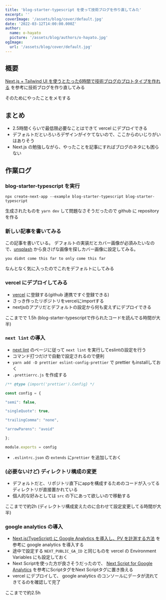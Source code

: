 ```yaml
---
title: 'blog-starter-typescript を使って技術ブログを作り直してみた'
excerpt: ''
coverImage: '/assets/blog/cover/default.jpg'
date: '2022-03-12T14:00:00.000Z'
author:
  name: o-hayato
  picture: '/assets/blog/authors/o-hayato.jpg'
ogImage:
  url: '/assets/blog/cover/default.jpg'
---
```



## 概要

[Next.js + Tailwind UI を使うとたった6時間で技術ブログのプロトタイプを作れる](https://panda-program.com/posts/from-gatsby-to-nextjs) を参考に技術ブログを作り直してみる

そのためにやったことをメモする

## まとめ

- 2.5時間くらいで最低限必要なことはできて vercel にデプロイできる
- デフォルトだといろいろデザインがイケてないので、ここからのいじりがいはありそう
- Next.js の勉強しながら、やったことを記事にすればブログのネタにも困らない

## 作業ログ

### blog-starter-typescript を実行

```console
npx create-next-app --example blog-starter-typescript blog-starter-typescript
```

生成されたものを `yarn dev` して問題なさそうだったので github に repository を作る

### 新しい記事を書いてみる

この記事を書いている。
デフォルトの実装だとカバー画像が必須みたいなので、[unsplash](https://unsplash.com/) から良さげな画像を探しカバー画像に設定してみる。

```text
you didnt come this far to only come this far
```

なんとなく気に入ったのでこれをデフォルトにしてみる

### vercel にデプロイしてみる

- [vercel](https://vercel.com/) に登録する(github 連携ですぐ登録できる)
- さっき作ったリポジトリをvercelにimportする
- nextjsのアプリだとデフォルトの設定から何も変えずにデプロイできる

ここまでで 1.5h (blog-starter-typescriptで作られたコードを読んでる時間が大半)

### `next lint` の導入

- [next lint](https://nextjs.org/docs/basic-features/eslint) のページに従って `next lint` を実行してeslintの設定を行う
- コマンド打つだけで自動で設定されるので便利
- `yarn add -D prettier eslint-config-prettier` で prettier もinstallしておく
- `.prettierrc.js` を作成する
```js
/** @type {import('prettier').Config} */

const config = {

"semi": false,

"singleQuote": true,

"trailingComma": "none",

"arrowParens": "avoid"

};

module.exports = config
```
- `.eslintrc.json` の `extends` に`prettier` を追加しておく

### (必要ないけど) ディレクトリ構成の変更

- デフォルトだと、リポジトリ直下にappを構成するためのコードが入ってるディレクトリが直接置かれている
- 個人的な好みとしては `src` の下にあって欲しいので移動する

ここまでで約2h (ディレクトリ構成変えたのに合わせて設定変更してる時間が大半)

### google analytics の導入

- [Next.js(TypeScript) に Google Analytics を導入し、PV を計測する方法](https://fwywd.com/tech/next-ga-pv) を参考に google analytics を導入する
- 途中で設定する `NEXT_PUBLIC_GA_ID`  と同じものを vercel の Environment Variables にも設定しておく
- Next Scriptを使った方が良さそうだったので、 [Next Script for Google Analytics](https://nextjs.org/docs/messages/next-script-for-ga) を参考にScriptタグをNext Scriptタグに置き換える
- vercel にデプロイして、 google analytics のコンソールにデータが流れてきてるのを確認して完了

ここまでで約2.5h
